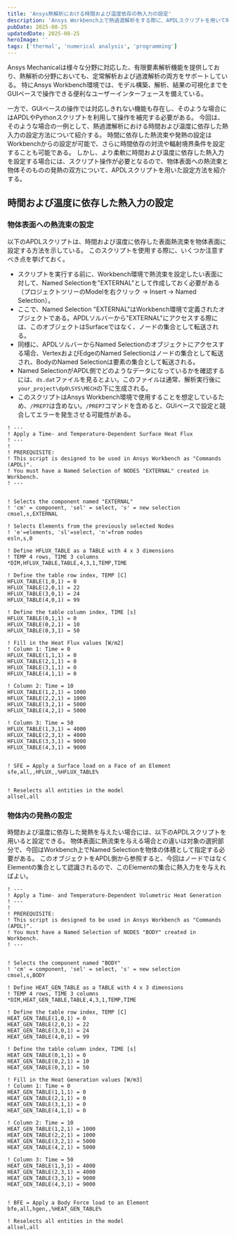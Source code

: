 ```yaml
---
title: 'Ansys熱解析における時間および温度依存の熱入力の設定'
description: 'Ansys Workbench上で熱過渡解析をする際に、APDLスクリプトを用いて時間および温度に依存した熱入力（表面への熱流束または物体内の発熱）を設定する方法について解説します。'
pubDate: 2025-08-25
updatedDate: 2025-08-25
heroImage: ''
tags: ['thermal', 'numerical analysis', 'programming']
---
```


Ansys Mechanicalは様々な分野に対応した、有限要素解析機能を提供しており、熱解析の分野においても、定常解析および過渡解析の両方をサポートしている。
特にAnsys Workbench環境では、モデル構築、解析、結果の可視化までをGUIベースで操作できる便利なユーザーインターフェースを備えている。

一方で、GUIベースの操作では対応しきれない機能も存在し、そのような場合にはAPDLやPythonスクリプトを利用して操作を補完する必要がある。
今回は、そのような場合の一例として、熱過渡解析における時間および温度に依存した熱入力の設定方法について紹介する。
時間に依存した熱流束や発熱の設定はWorkbenchからの設定が可能で、さらに時間依存の対流や輻射境界条件を設定することも可能である。
しかし、より柔軟に時間および温度に依存した熱入力を設定する場合には、スクリプト操作が必要となるので、物体表面への熱流束と物体そのものの発熱の双方について、APDLスクリプトを用いた設定方法を紹介する。

## 時間および温度に依存した熱入力の設定

### 物体表面への熱流束の設定

以下のAPDLスクリプトは、時間および温度に依存した表面熱流束を物体表面に設定する方法を示している。
このスクリプトを使用する際に、いくつか注意すべき点を挙げておく。

- スクリプトを実行する前に、Workbench環境で熱流束を設定したい表面に対して、Named Selectionを"EXTERNAL"として作成しておく必要がある（プロジェクトツリーのModelを右クリック -> Insert -> Named Selection）。
- ここで、Named Selection "EXTERNAL"はWorkbench環境で定義されたオブジェクトである。APDLソルバーから"EXTERNAL"にアクセスする際には、このオブジェクトはSurfaceではなく、ノードの集合として転送される。
- 同様に、APDLソルバーからNamed Selectionのオブジェクトにアクセスする場合、VertexおよびEdgeのNamed Selectionはノードの集合として転送され、BodyのNamed Selectionは要素の集合として転送される。
- Named SelectionがAPDL側でどのようなデータになっているかを確認するには、`ds.dat`ファイルを見るとよい。このファイルは通常、解析実行後に`your_project\dp0\SYS\MECH`の下に生成される。
- このスクリプトはAnsys Workbench環境で使用することを想定しているため、`/PREP7`は含めない。`/PREP7`コマンドを含めると、GUIベースで設定と競合してエラーを発生させる可能性がある。

```apdl
! ---
! Apply a Time- and Temperature-Dependent Surface Heat Flux
! ---
!
! PREREQUISITE:
! This script is designed to be used in Ansys Workbench as "Commands (APDL)".
! You must have a Named Selection of NODES "EXTERNAL" created in Workbench.
! ---


! Selects the component named "EXTERNAL"
! 'cm' = component, 'sel' = select, 's' = new selection
cmsel,s,EXTERNAL

! Selects Elements from the previously selected Nodes
! 'e'=elements, 'sl'=select, 'n'=from nodes
esln,s,0

! Define HFLUX_TABLE as a TABLE with 4 x 3 dimensions
! TEMP 4 rows, TIME 3 columns
*DIM,HFLUX_TABLE,TABLE,4,3,1,TEMP,TIME

! Define the table row index, TEMP [C]
HFLUX_TABLE(1,0,1) = 0
HFLUX_TABLE(2,0,1) = 22
HFLUX_TABLE(3,0,1) = 24
HFLUX_TABLE(4,0,1) = 99

! Define the table column index, TIME [s]
HFLUX_TABLE(0,1,1) = 0
HFLUX_TABLE(0,2,1) = 10
HFLUX_TABLE(0,3,1) = 50

! Fill in the Heat Flux values [W/m2]
! Column 1: Time = 0
HFLUX_TABLE(1,1,1) = 0
HFLUX_TABLE(2,1,1) = 0
HFLUX_TABLE(3,1,1) = 0
HFLUX_TABLE(4,1,1) = 0

! Column 2: Time = 10
HFLUX_TABLE(1,2,1) = 1000
HFLUX_TABLE(2,2,1) = 1000
HFLUX_TABLE(3,2,1) = 5000
HFLUX_TABLE(4,2,1) = 5000

! Column 3: Time = 50
HFLUX_TABLE(1,3,1) = 4000
HFLUX_TABLE(2,3,1) = 4000
HFLUX_TABLE(3,3,1) = 9000
HFLUX_TABLE(4,3,1) = 9000


! SFE = Apply a Surface load on a Face of an Element
sfe,all,,HFLUX,,%HFLUX_TABLE%


! Reselects all entities in the model
allsel,all
```

### 物体内の発熱の設定

時間および温度に依存した発熱を与えたい場合には、以下のAPDLスクリプトを用いると設定できる。
物体表面に熱流束を与える場合との違いは対象の選択部分で、今回はWorkbench上でNamed Selectionを物体の体積として指定する必要がある。
このオブジェクトをAPDL側から参照すると、今回はノードではなくElementの集合として認識されるので、このElementの集合に熱入力をを与えればよい。

```apdl
! ---
! Apply a Time- and Temperature-Dependent Volumetric Heat Generation
! ---
!
! PREREQUISITE:
! This script is designed to be used in Ansys Workbench as "Commands (APDL)".
! You must have a Named Selection of NODES "BODY" created in Workbench.
! ---


! Selects the component named "BODY"
! 'cm' = component, 'sel' = select, 's' = new selection
cmsel,s,BODY

! Define HEAT_GEN_TABLE as a TABLE with 4 x 3 dimensions
! TEMP 4 rows, TIME 3 columns
*DIM,HEAT_GEN_TABLE,TABLE,4,3,1,TEMP,TIME

! Define the table row index, TEMP [C]
HEAT_GEN_TABLE(1,0,1) = 0
HEAT_GEN_TABLE(2,0,1) = 22
HEAT_GEN_TABLE(3,0,1) = 24
HEAT_GEN_TABLE(4,0,1) = 99

! Define the table column index, TIME [s]
HEAT_GEN_TABLE(0,1,1) = 0
HEAT_GEN_TABLE(0,2,1) = 10
HEAT_GEN_TABLE(0,3,1) = 50

! Fill in the Heat Generation values [W/m3]
! Column 1: Time = 0
HEAT_GEN_TABLE(1,1,1) = 0
HEAT_GEN_TABLE(2,1,1) = 0
HEAT_GEN_TABLE(3,1,1) = 0
HEAT_GEN_TABLE(4,1,1) = 0

! Column 2: Time = 10
HEAT_GEN_TABLE(1,2,1) = 1000
HEAT_GEN_TABLE(2,2,1) = 1000
HEAT_GEN_TABLE(3,2,1) = 5000
HEAT_GEN_TABLE(4,2,1) = 5000

! Column 3: Time = 50
HEAT_GEN_TABLE(1,3,1) = 4000
HEAT_GEN_TABLE(2,3,1) = 4000
HEAT_GEN_TABLE(3,3,1) = 9000
HEAT_GEN_TABLE(4,3,1) = 9000


! BFE = Apply a Body Force load to an Element
bfe,all,hgen,,%HEAT_GEN_TABLE%

! Reselects all entities in the model
allsel,all
```

